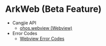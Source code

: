# ArkWeb (Beta Feature)

- Cangjie API
    - [ohos.webview (Webview)](cj-apis-webview.md)
- Error Codes
    - [Webview Error Codes](cj-errorcode-webview.md)